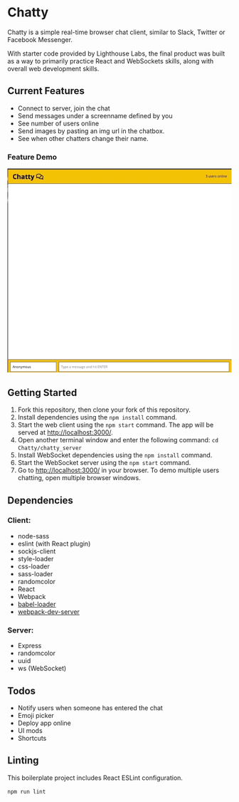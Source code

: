 # Chatty

Chatty is a simple real-time browser chat client, similar to Slack, Twitter or Facebook Messenger.

With starter code provided by Lighthouse Labs, the final product was built as a way to primarily practice React and WebSockets skills, along with overall web development skills.

## Current Features

- Connect to server, join the chat
- Send messages under a screenname defined by you
- See number of users online
- Send images by pasting an img url in the chatbox.
- See when other chatters change their name.

### Feature Demo

!["Chat Demo"](https://github.com/mvlhotra/Chatty/blob/master/build/Chatty_demo.gif)


## Getting Started

1. Fork this repository, then clone your fork of this repository.
2. Install dependencies using the `npm install` command.
3. Start the web client using the `npm start` command. The app will be served at <http://localhost:3000/>.
4. Open another terminal window and enter the following command: `cd Chatty/chatty_server`
5. Install WebSocket dependencies using the `npm install` command.
6. Start the WebSocket server using the `npm start` command. 
7. Go to <http://localhost:3000/> in your browser. To demo multiple users chatting, open multiple browser windows.

## Dependencies

### Client:
* node-sass
* eslint (with React plugin)
* sockjs-client
* style-loader
* css-loader
* sass-loader
* randomcolor
* React
* Webpack
* [babel-loader](https://github.com/babel/babel-loader)
* [webpack-dev-server](https://github.com/webpack/webpack-dev-server)

### Server:
* Express
* randomcolor
* uuid
* ws (WebSocket)


## Todos

- Notify users when someone has entered the chat
- Emoji picker
- Deploy app online
- UI mods
- Shortcuts

## Linting

This boilerplate project includes React ESLint configuration.

```
npm run lint
```




